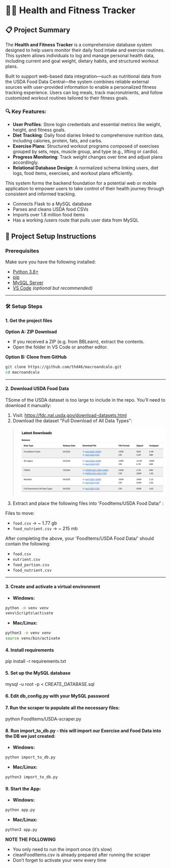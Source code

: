 # 🏋️‍♂️ Health and Fitness Tracker

## 📋 Project Summary

The **Health and Fitness Tracker** is a comprehensive database system designed to help users monitor their daily food intake and exercise routines. This system allows individuals to log and manage personal health data, including current and goal weight, dietary habits, and structured workout plans.

Built to support web-based data integration—such as nutritional data from the USDA Food Data Central—the system combines reliable external sources with user-provided information to enable a personalized fitness tracking experience. Users can log meals, track macronutrients, and follow customized workout routines tailored to their fitness goals.

### 🔍 Key Features:
- **User Profiles**: Store login credentials and essential metrics like weight, height, and fitness goals.
- **Diet Tracking**: Daily food diaries linked to comprehensive nutrition data, including calories, protein, fats, and carbs.
- **Exercise Plans**: Structured workout programs composed of exercises grouped by sets, reps, muscle group, and type (e.g., lifting or cardio).
- **Progress Monitoring**: Track weight changes over time and adjust plans accordingly.
- **Relational Database Design**: A normalized schema linking users, diet logs, food items, exercises, and workout plans efficiently.

This system forms the backend foundation for a potential web or mobile application to empower users to take control of their health journey through consistent and informed tracking.

- Connects Flask to a MySQL database
- Parses and cleans USDA food CSVs
- Imports over 1.8 million food items
- Has a working /users route that pulls user data from MySQL

## 🚀 Project Setup Instructions

### Prerequisites

Make sure you have the following installed:

- [Python 3.8+](https://www.python.org/downloads/)
- [pip](https://pip.pypa.io/en/stable/installation/)
- [MySQL Server](https://dev.mysql.com/downloads/mysql/)
- [VS Code](https://code.visualstudio.com/) *(optional but recommended)*

---

### 🛠 Setup Steps

#### **1. Get the project files**

**Option A: ZIP Download**
- If you received a ZIP (e.g. from BBLearn), extract the contents.
- Open the folder in VS Code or another editor.

**Option B: Clone from GitHub**
```bash
git clone https://github.com/thd46/macroandcalo.git
cd macroandcalo
```
---

#### **2. Download USDA Food Data**

TSome of the USDA dataset is too large to include in the repo. You’ll need to download it manually:

1. Visit: https://fdc.nal.usda.gov/download-datasets.html  
2. Download the dataset "Full Download of All Data Types":

> ![Example dataset image](readme-images/foodDataSource.png)

3. Extract and place the following files into 'FoodItems/USDA Food Data/' :

Files to move:
- `food.csv` -> ~ 1.77 gb
- `food_nutrient.csv` -> ~ 215 mb

After completing the above, your 'FoodItems/USDA Food Data/' should contain the following:
- `food.csv`
- `nutrient.csv`
- `food_portion.csv`
- `food_nutrient.csv`

---

#### **3. Create and activate a virtual environment**

- **Windows:**
```bash
python -m venv venv
venv\Scripts\activate
```

- **Mac/Linux:**
```bash
python3 -m venv venv
source venv/bin/activate
```

#### **4. Install requirements**

pip install -r requirements.txt

#### **5. Set up the MySQL database**

mysql -u root -p < CREATE_DATABASE.sql

#### **6. Edit db_config.py with your MySQL password**

#### **7. Run the scraper to populate all the necessary files:**

python FoodItems/USDA-scraper.py

#### **8. Run import_to_db.py - this will import our Exercise and Food Data into the DB we just created:**

- **Windows:**
```bash
python import_to_db.py
```

- **Mac/Linux:**
```bash
python3 import_to_db.py
```

#### **9. Start the App:**

- **Windows:**
```bash
python app.py
```

- **Mac/Linux:**
```bash
python3 app.py
```

**NOTE THE FOLLOWING** 
- You only need to run the import once (it’s slow)
- cleanFoodItems.csv is already prepared after running the scraper
- Don’t forget to activate your venv every time